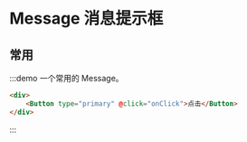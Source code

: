 <script>
    export default {
        data() {
            return {
                showFirst: false,
                showSecond: false,
                showThird: false,
                showFourth: false,
                size: ''
            };
        },
        methods: {
            onClick() {
                this.$Message.info();
            }
        }
    }
</script>

# Message 消息提示框

## 常用

:::demo 一个常用的 Message。

```html
<div>
    <Button type="primary" @click="onClick">点击</Button>
</div>
```

:::
